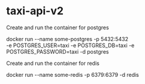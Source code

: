 # taxi-api-v2

Create and run the container for postgres

docker run --name some-postgres -p 5432:5432 \
    -e POSTGRES_USER=taxi -e POSTGRES_DB=taxi -e POSTGRES_PASSWORD=taxi -d postgres

Create and run the container for redis

docker run --name some-redis -p 6379:6379 -d redis
